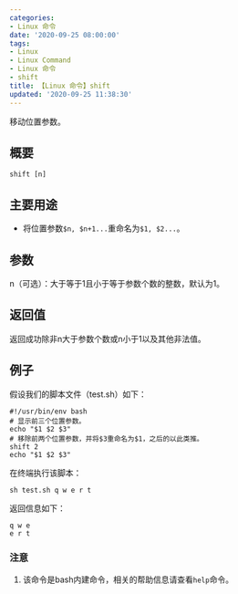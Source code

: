 ```yaml
---
categories:
- Linux 命令
date: '2020-09-25 08:00:00'
tags:
- Linux
- Linux Command
- Linux 命令
- shift
title: 【Linux 命令】shift
updated: '2020-09-25 11:38:30'
---
```


移动位置参数。

## 概要

```shell
shift [n]
```

## 主要用途

- 将位置参数`$n, $n+1...`重命名为`$1, $2...`。

## 参数

n（可选）：大于等于1且小于等于参数个数的整数，默认为1。

## 返回值

返回成功除非n大于参数个数或n小于1以及其他非法值。

## 例子

假设我们的脚本文件（test.sh）如下：

```shell
#!/usr/bin/env bash
# 显示前三个位置参数。
echo "$1 $2 $3"
# 移除前两个位置参数，并将$3重命名为$1，之后的以此类推。
shift 2
echo "$1 $2 $3"
```

在终端执行该脚本：

```shell
sh test.sh q w e r t
```

返回信息如下：

```shell
q w e
e r t
```

### 注意

1. 该命令是bash内建命令，相关的帮助信息请查看`help`命令。



